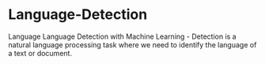 # Language-Detection
Language Language Detection with Machine Learning - Detection is a natural language processing task where we need to identify the language of a text or document.
